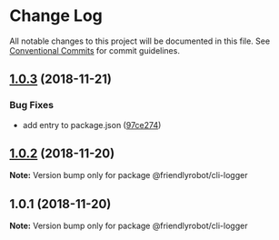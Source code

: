 # Change Log

All notable changes to this project will be documented in this file.
See [Conventional Commits](https://conventionalcommits.org) for commit guidelines.

## [1.0.3](https://github.com/dcai/common-packages/compare/@friendlyrobot/cli-logger@1.0.2...@friendlyrobot/cli-logger@1.0.3) (2018-11-21)


### Bug Fixes

* add entry to package.json ([97ce274](https://github.com/dcai/common-packages/commit/97ce274))





## [1.0.2](https://github.com/dcai/common-packages/compare/@friendlyrobot/cli-logger@1.0.1...@friendlyrobot/cli-logger@1.0.2) (2018-11-20)

**Note:** Version bump only for package @friendlyrobot/cli-logger





## 1.0.1 (2018-11-20)

**Note:** Version bump only for package @friendlyrobot/cli-logger
